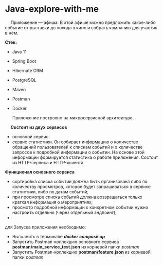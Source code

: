 # Java-explore-with-me

&emsp; Приложение — афиша. В этой афише можно предложить какое-либо событие
от выставки до похода в кино и собрать компанию для участия в нём.

**Стек:**
- Java 11
- Spring Boot
- Hibernate ORM
- PostgreSQL
- Maven
- Postman
- Docker


    Приложение построено на микросервисной архитектуре.

&emsp; **Состоит из двух сервисов**
- основной сервис
- сервис статистики. Он собирает информацию о количестве обращений пользователей к спискам событий и
о количестве запросов к подробной информации о событии.
На основе этой информации формируется статистика о работе приложения. Состоит из HTTP-сервиса и HTTP-клиента.

 **Функционал основного сервиса**

- сортировка списка событий должна быть организована либо по количеству просмотров,
которое будет запрашиваться в сервисе статистики, либо по датам событий;
- при просмотре списка событий должна возвращаться только краткая информация о мероприятиях;
- просмотр подробной информации о конкретном событии нужно настроить отдельно (через отдельный эндпоинт);
- 





для Запуска приложения необходимо:
- Выполнить в терминале ***docker compose up***
- Запустить Postman-коллекцию основного сервиса **postman/main_service_test.json** из корневой папки *postman* 
- Запустить Postman-коллекцию **postman/feature.json** из корневой папки *postman*
